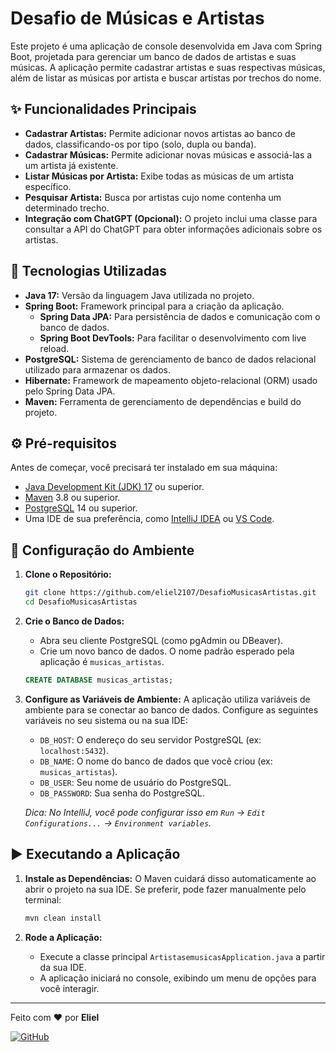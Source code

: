 # Desafio de Músicas e Artistas

Este projeto é uma aplicação de console desenvolvida em Java com Spring Boot, projetada para gerenciar um banco de dados de artistas e suas músicas. A aplicação permite cadastrar artistas e suas respectivas músicas, além de listar as músicas por artista e buscar artistas por trechos do nome.

## ✨ Funcionalidades Principais

- **Cadastrar Artistas:** Permite adicionar novos artistas ao banco de dados, classificando-os por tipo (solo, dupla ou banda).
- **Cadastrar Músicas:** Permite adicionar novas músicas e associá-las a um artista já existente.
- **Listar Músicas por Artista:** Exibe todas as músicas de um artista específico.
- **Pesquisar Artista:** Busca por artistas cujo nome contenha um determinado trecho.
- **Integração com ChatGPT (Opcional):** O projeto inclui uma classe para consultar a API do ChatGPT para obter informações adicionais sobre os artistas.

## 🚀 Tecnologias Utilizadas

- **Java 17:** Versão da linguagem Java utilizada no projeto.
- **Spring Boot:** Framework principal para a criação da aplicação.
  - **Spring Data JPA:** Para persistência de dados e comunicação com o banco de dados.
  - **Spring Boot DevTools:** Para facilitar o desenvolvimento com live reload.
- **PostgreSQL:** Sistema de gerenciamento de banco de dados relacional utilizado para armazenar os dados.
- **Hibernate:** Framework de mapeamento objeto-relacional (ORM) usado pelo Spring Data JPA.
- **Maven:** Ferramenta de gerenciamento de dependências e build do projeto.

## ⚙️ Pré-requisitos

Antes de começar, você precisará ter instalado em sua máquina:
- [Java Development Kit (JDK) 17](https://www.oracle.com/java/technologies/javase/jdk17-archive-downloads.html) ou superior.
- [Maven](https://maven.apache.org/download.cgi) 3.8 ou superior.
- [PostgreSQL](https://www.postgresql.org/download/) 14 ou superior.
- Uma IDE de sua preferência, como [IntelliJ IDEA](https://www.jetbrains.com/idea/) ou [VS Code](https://code.visualstudio.com/).

## 🔧 Configuração do Ambiente

1.  **Clone o Repositório:**
    ```bash
    git clone https://github.com/eliel2107/DesafioMusicasArtistas.git
    cd DesafioMusicasArtistas
    ```

2.  **Crie o Banco de Dados:**
    - Abra seu cliente PostgreSQL (como pgAdmin ou DBeaver).
    - Crie um novo banco de dados. O nome padrão esperado pela aplicação é `musicas_artistas`.
    ```sql
    CREATE DATABASE musicas_artistas;
    ```

3.  **Configure as Variáveis de Ambiente:**
    A aplicação utiliza variáveis de ambiente para se conectar ao banco de dados. Configure as seguintes variáveis no seu sistema ou na sua IDE:
    - `DB_HOST`: O endereço do seu servidor PostgreSQL (ex: `localhost:5432`).
    - `DB_NAME`: O nome do banco de dados que você criou (ex: `musicas_artistas`).
    - `DB_USER`: Seu nome de usuário do PostgreSQL.
    - `DB_PASSWORD`: Sua senha do PostgreSQL.

    *Dica: No IntelliJ, você pode configurar isso em `Run` -> `Edit Configurations...` -> `Environment variables`.*

## ▶️ Executando a Aplicação

1.  **Instale as Dependências:**
    O Maven cuidará disso automaticamente ao abrir o projeto na sua IDE. Se preferir, pode fazer manualmente pelo terminal:
    ```bash
    mvn clean install
    ```

2.  **Rode a Aplicação:**
    - Execute a classe principal `ArtistasemusicasApplication.java` a partir da sua IDE.
    - A aplicação iniciará no console, exibindo um menu de opções para você interagir.

---

Feito com ❤️ por **Eliel**

[![GitHub](https://img.shields.io/badge/GitHub-100000?style=for-the-badge&logo=github&logoColor=white)](https://github.com/eliel2107)
